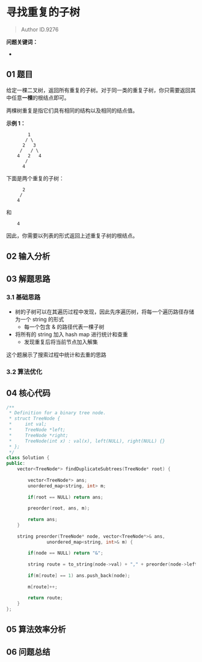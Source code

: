 # 寻找重复的子树
> Author ID.9276 

**问题关键词：**

- 

## 01 题目

给定一棵二叉树，返回所有重复的子树。对于同一类的重复子树，你只需要返回其中任意**一棵**的根结点即可。

两棵树重复是指它们具有相同的结构以及相同的结点值。

**示例 1：**

```
        1
       / \
      2   3
     /   / \
    4   2   4
       /
      4
```

下面是两个重复的子树：

```
      2
     /
    4
```

和

```
    4
```

因此，你需要以列表的形式返回上述重复子树的根结点。

## 02 输入分析



## 03 解题思路

### 3.1 基础思路

- 树的子树可以在其遍历过程中发现，因此先序遍历树，将每一个遍历路径存储为一个 string 的形式
  - 每一个包含 & 的路径代表一棵子树
- 将所有的 string 加入 hash map 进行统计和查重
  - 发现重复后将当前节点加入解集



这个题展示了搜索过程中统计和去重的思路

### 3.2 算法优化



## 04 核心代码

```c++
/**
 * Definition for a binary tree node.
 * struct TreeNode {
 *     int val;
 *     TreeNode *left;
 *     TreeNode *right;
 *     TreeNode(int x) : val(x), left(NULL), right(NULL) {}
 * };
 */
class Solution {
public:
    vector<TreeNode*> findDuplicateSubtrees(TreeNode* root) {
        
        vector<TreeNode*> ans;
        unordered_map<string, int> m;
        
        if(root == NULL) return ans;
        
        preorder(root, ans, m);
        
        return ans;
    }
    
    string preorder(TreeNode* node, vector<TreeNode*>& ans, 
               unordered_map<string, int>& m) {
        
        if(node == NULL) return "&";
        
        string route = to_string(node->val) + "," + preorder(node->left, ans, m)+"," + preorder(node->right, ans, m);
        
        if(m[route] == 1) ans.push_back(node);
        
        m[route]++;
        
        return route;
    }
};
```



## 05 算法效率分析



## 06 问题总结

